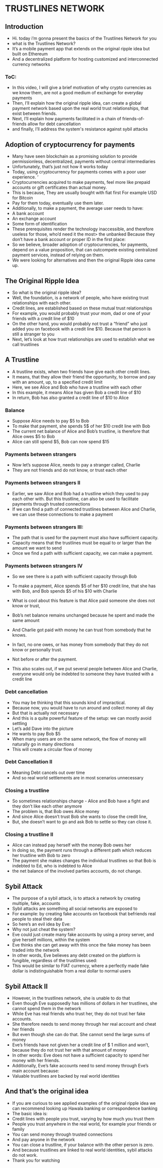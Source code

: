 # TRUSTLINES NETWORK	
 
## Introduction 
* Hi. today i’m gonna present the basics of the Trustlines Network for you
* what is the Trustlines Network? 
* It’s a mobile payment app that extends on the original ripple idea but built on Ethereum
* And a decentralized platform for hosting customized and interconnected currency networks
### ToC:
 
* In this video, I will give a brief motivation of why crypto currencies as we know them, are not a good medium of exchange for everyday payments
* Then, I’ll explain how the original ripple idea, can create a global payment network based upon the real world trust relationships, that exist between friends.
* Next, I’ll explain how payments facilitated in a chain of friends-of-friends allow for debt cancellation
*  and finally, I’ll address the system's resistance against sybil attacks 
 
## Adoption of cryptocurrency for payments
* Many have seen blockchain as a promising solution to provide permissionless, decentralized, payments without central intermediaries
* Unfortunately, that’s just not how it works today
* Today, using cryptocurrency for payments comes with a poor user experience. ‘
* Cryptocurrencies acquired to make payments, feel more like prepaid accounts or gift certificates than actual money. 
* This is because, They are usually bought with fiat first For example USD for Bitcoin
 * Pay for them today, eventually use them later.
* Additionally, to make a payment, the average user needs to have:
 * A bank account
 * An exchange account
 * Some form of identification
* These prerequisites render the technology inaccessible, and therefore useless for those, who’d need it the most> the unbanked Because they don’t have a bank account or proper ID in the first place: 
* So we believe, broader adoption of cryptocurrencies, for payments, depend on a value proposition, that can outcompete existing centralized payment services, instead of relying on them.
* We were looking for alternatives and then the original Ripple idea came up.
 
## The Original Ripple Idea
* So what is the original ripple idea?
* Well, the foundation, is a network of people, who have existing trust relationships with each other. 
 * Credit lines, are established based on these mutual trust relationships
 * For example, you would probably trust your mom, dad or one of your friends with a credit line of $10 
 * On the other hand, you would probably not trust a “friend” who just added you on facebook with a credit line $10. Because that person is still a stranger to you  
* Next, let’s look at how trust relationships are used to establish what we call trustlines
## A Trustline
* A trustline exists, when two friends have give each other credit lines.
* It means, that they allow their friend the opportunity, to borrow and pay with an amount, up, to a specified credit limit
* Here, we see Alice and Bob who have a trustline with each other
* In this example, it means Alice has given Bob a credit line of $10
* In return, Bob has also granted a credit line of $10 to Alice
### Balance
* Suppose Alice needs to pay $5 to Bob
* To make that payment, she spends 5$ of her $10 credit line with Bob 
* The current net balance of Alice and Bob’s trustline, is therefore that Alice owes $5 to Bob
* Alice can still spend $5,  Bob can now spend $15
 
### Payments between strangers
* Now let’s suppose Alice, needs to pay a stranger called, Charlie
* They are not friends and do not know, or trust each other
 
### Payments between strangers II
 
* Earlier, we saw Alice and Bob had a trustline which they used to pay each other with. But this trustline, can also be used to facilitate payments through trusted connections
* If we can find a path of connected trustlines between Alice and Charlie, we can use these connections to make a payment
 
 
### Payments between strangers III:
* The path that is used for the payment must also have sufficient capacity.
* Capacity means that the trustlines must be equal to or larger than the amount we want to send
* Once we find a path with sufficient capacity, we can make a payment. 
 
 
### Payments between strangers IV
* So we see there is a path with sufficient capacity through Bob
* To make a payment, Alice spends $5 of her $10 credit line, that she has with Bob, and Bob spends  $5 of his $10 with Charlie
* What is cool about this feature is that Alice paid someone she does not know or trust,
* Bob’s net balance remains unchanged because he spent and made the same amount
 
* And Charlie got paid with money he can trust from somebody that he knows. 
* In fact, no one owes, or has money from somebody that they do not know or personally trust.
* Not before or after the payment. 
* This also scales out, if we put several people between Alice and Charlie, everyone would only be indebted to someone they have trusted with a credit line
 
### Debt cancellation
* You may be thinking that this sounds kind of impractical.
* Because now, you would have to run around and collect money all day 
* But that is actually not necessary
* And this is a quite powerful feature of the setup: we can mostly avoid settling
* Let’s add Dave into the picture 
* He wants to pay Bob $5 
* When many users are on the same network, the flow of money will naturally go in many directions
* This will create a circular flow of money
 
### Debt Cancellation II
* Meaning Debt cancels out over time
* And so real world settlements are in most scenarios unnecessary
 
 
### Closing a trustline
* So sometimes relationships change - Alice and Bob have a fight and they don’t like each other anymore
* The problem is, that Bob owes Alice money 
* And since Alice doesn’t trust Bob she wants to close the credit line,
* But, she doesn’t want to go and ask Bob to settle so they can close it.
 
### Closing a trustline II
* Alice can instead pay herself with the money Bob owes her
* In doing so, the payment runs through a different path which reduces her trustline with Bob to zero
* The payment she makes  changes the individual trustlines so that Bob is indebted to Ed, who is indebted to Alice
* the net balance of the involved parties accounts, do not change. 
## Sybil Attack
* The purpose of a sybil attack, is to attack a network by creating multiple, fake, accounts
* Sybil attacks are something all social networks are exposed to 
 * For example: by creating fake accounts on facebook that befriends real people to steal their data
* So here’s an evil idea by Eve:
 * Why not just cheat the system? 
* Eve could just create many fake accounts by using a proxy server, and give herself millions, within the system 
* Eve thinks she can get away with this once the fake money has been traded into the network
* In other words, Eve believes any debt created on the platform is fungible, regardless of the trustlines used: 
* This would be similar to FIAT currency, where a perfectly made fake dollar is indistinguishable from a real dollar to normal users
## Sybil Attack II
* However, in the trustlines network, she is unable to do that
* Even though Eve supposedly has millions of dollars in her trustlines, she cannot spend them in the network
* While Eve has real friends who trust her, they do not trust her fake accounts. 
* She therefore needs to send money through her real account and cheat her friends
* But even though she can do that. She cannot send the large sums of money
* Eve’s friends have not given her a credit line of  $ 1 million and won’t, because they do not trust her with that amount of money
* In other words: Eve does not have a sufficient capacity to spend her money with her friends.
* Additionally, Eve’s fake accounts need to send money through Eve’s main account because:
 * Valuable trustlines are backed by real world identities
 
 
## And that’s the original idea
* If you are curious to see applied examples of the original ripple idea we can recommend looking up Hawala banking or correspondence banking
* The basic idea is:
 * Credit lines with people you trust, varying by how much you trust them
 * People you trust anywhere in the real world, for example your friends or family
 * You can send money through trusted connections 
 * And pay anyone in the network
 * You can close a trustline, if your balance with the other person is zero.
 * And because trustlines are linked to real world identities, sybil attacks do not work.
 * Thank you for watching
